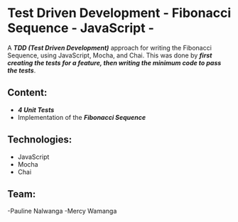 # Test Driven Development - Fibonacci Sequence - JavaScript -

A ***TDD (Test Driven Development)*** approach for writing the Fibonacci Sequence, using JavaScript, Mocha, and Chai. This was done by ***first creating the tests for a feature, then writing the minimum code to pass the tests***. 

## Content:
- ***4 Unit Tests***
- Implementation of the ***Fibonacci Sequence***

## Technologies:
- JavaScript
- Mocha
- Chai

## Team:
-Pauline Nalwanga
-Mercy Wamanga